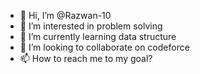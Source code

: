 - 👋 Hi, I’m @Razwan-10
- 👀 I’m interested in problem solving
- 🌱 I’m currently learning data structure 
- 💞️ I’m looking to collaborate on codeforce 
- 📫 How to reach me to my goal?

<!---
Razwan-10/Razwan-10 is a ✨ special ✨ repository because its `README.md` (this file) appears on your GitHub profile.
You can click the Preview link to take a look at your changes.
--->
